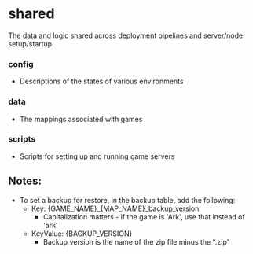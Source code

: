 # shared
The data and logic shared across deployment pipelines and server/node setup/startup

### config
- Descriptions of the states of various environments

### data
- The mappings associated with games

### scripts
- Scripts for setting up and running game servers

## Notes:
- To set a backup for restore, in the backup table, add the following:
    - Key: {GAME_NAME}_{MAP_NAME}_backup_version
        - Capitalization matters - if the game is 'Ark', use that instead of 'ark'
    - KeyValue: {BACKUP_VERSION}
        - Backup version is the name of the zip file minus the ".zip"